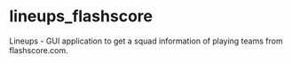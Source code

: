 # lineups_flashscore
Lineups - GUI application to get a squad information of playing teams from flashscore.com.
